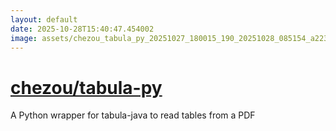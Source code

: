 ```yaml
---
layout: default
date: 2025-10-28T15:40:47.454002
image: assets/chezou_tabula_py_20251027_180015_190_20251028_085154_a2232f--20251028T095838547--cropped.png
---
```


# [chezou/tabula-py](https://github.com/chezou/tabula-py/)

A Python wrapper for tabula-java to read tables from a PDF
